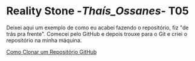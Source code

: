 # Reality Stone -_Thaís_Ossanes_- T05

Deixei aqui um exemplo de como eu acabei fazendo o repositório, fiz "de trás pra frente". 
Comecei pelo GitHub e depois trouxe para o Git e criei o repositório na minha máquina.

<a href="https://www.alura.com.br/artigos/clonando-repositorio-git-github">Como Clonar um Repositório GitHub</a>
